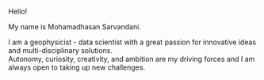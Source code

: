 Hello!

My name is Mohamadhasan Sarvandani.

I am a geophysicist - data scientist with a great passion for innovative ideas and multi-disciplinary solutions.  
Autonomy, curiosity, creativity, and ambition are my driving forces and I am always open to taking up new challenges. 
